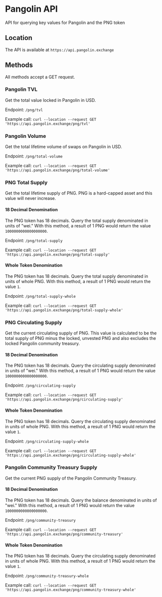 # Pangolin API

API for querying key values for Pangolin and the PNG token

## Location

The API is available at `https://api.pangolin.exchange`

## Methods

All methods accept a GET request.

### Pangolin TVL

Get the total value locked in Pangolin in USD.

Endpoint: `/png/tvl`

Example call: `curl --location --request GET 'https://api.pangolin.exchange/png/tvl'`

### Pangolin Volume

Get the total lifetime volume of swaps on Pangolin in USD.

Endpoint: `/png/total-volume`

Example call: `curl --location --request GET 'https://api.pangolin.exchange/png/total-volume'`

### PNG Total Supply

Get the total lifetime supply of PNG. PNG is a hard-capped asset and this value will never increase.

#### 18 Decimal Denomination

The PNG token has 18 decimals. Query the total supply denominated in units of "wei." With this method, a result of 1 PNG would return the value `1000000000000000000`.

Endpoint: `/png/total-supply`

Example call: `curl --location --request GET 'https://api.pangolin.exchange/png/total-supply'`

#### Whole Token Denomination

The PNG token has 18 decimals. Query the total supply denominated in units of whole PNG. With this method, a result of 1 PNG would return the value `1`.

Endpoint: `/png/total-supply-whole`

Example call: `curl --location --request GET 'https://api.pangolin.exchange/png/total-supply-whole'`

### PNG Circulating Supply

Get the current circulating supply of PNG. This value is calculated to be the total supply of PNG minus the locked, unvested PNG and also excludes the locked Pangolin community treasury.

#### 18 Decimal Denomination

The PNG token has 18 decimals. Query the circulating supply denominated in units of "wei." With this method, a result of 1 PNG would return the value `1000000000000000000`.

Endpoint: `/png/circulating-supply`

Example call: `curl --location --request GET 'https://api.pangolin.exchange/png/circulating-supply'`

#### Whole Token Denomination

The PNG token has 18 decimals. Query the circulating supply denominated in units of whole PNG. With this method, a result of 1 PNG would return the value `1`.

Endpoint: `/png/circulating-supply-whole`

Example call: `curl --location --request GET 'https://api.pangolin.exchange/png/circulating-supply-whole'`

### Pangolin Community Treasury Supply

Get the current PNG supply of the Pangolin Community Treasury.

#### 18 Decimal Denomination

The PNG token has 18 decimals. Query the balance denominated in units of "wei." With this method, a result of 1 PNG would return the value `1000000000000000000`.

Endpoint: `/png/community-treasury`

Example call: `curl --location --request GET 'https://api.pangolin.exchange/png/community-treasury'`

#### Whole Token Denomination

The PNG token has 18 decimals. Query the circulating supply denominated in units of whole PNG. With this method, a result of 1 PNG would return the value `1`.

Endpoint: `/png/community-treasury-whole`

Example call: `curl --location --request GET 'https://api.pangolin.exchange/png/community-treasury-whole'`
